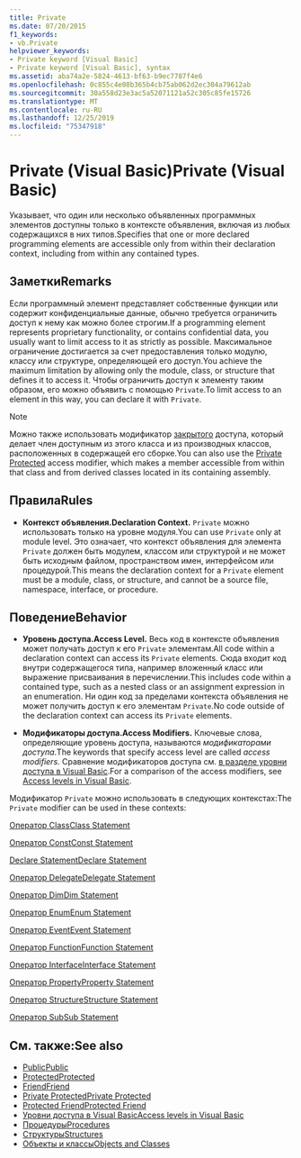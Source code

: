 ```yaml
---
title: Private
ms.date: 07/20/2015
f1_keywords:
- vb.Private
helpviewer_keywords:
- Private keyword [Visual Basic]
- Private keyword [Visual Basic], syntax
ms.assetid: aba74a2e-5824-4613-bf63-b9ec7787f4e6
ms.openlocfilehash: 0c855c4e08b365b4cb75ab062d2ec304a79612ab
ms.sourcegitcommit: 30a558d23e3ac5a52071121a52c305c85fe15726
ms.translationtype: MT
ms.contentlocale: ru-RU
ms.lasthandoff: 12/25/2019
ms.locfileid: "75347918"
---
```

# <a name="private-visual-basic"></a><span data-ttu-id="3c1d7-102">Private (Visual Basic)</span><span class="sxs-lookup"><span data-stu-id="3c1d7-102">Private (Visual Basic)</span></span>
<span data-ttu-id="3c1d7-103">Указывает, что один или несколько объявленных программных элементов доступны только в контексте объявления, включая из любых содержащихся в них типов.</span><span class="sxs-lookup"><span data-stu-id="3c1d7-103">Specifies that one or more declared programming elements are accessible only from within their declaration context, including from within any contained types.</span></span>  
  
## <a name="remarks"></a><span data-ttu-id="3c1d7-104">Заметки</span><span class="sxs-lookup"><span data-stu-id="3c1d7-104">Remarks</span></span>  
 <span data-ttu-id="3c1d7-105">Если программный элемент представляет собственные функции или содержит конфиденциальные данные, обычно требуется ограничить доступ к нему как можно более строгим.</span><span class="sxs-lookup"><span data-stu-id="3c1d7-105">If a programming element represents proprietary functionality, or contains confidential data, you usually want to limit access to it as strictly as possible.</span></span> <span data-ttu-id="3c1d7-106">Максимальное ограничение достигается за счет предоставления только модулю, классу или структуре, определяющей его доступ.</span><span class="sxs-lookup"><span data-stu-id="3c1d7-106">You achieve the maximum limitation by allowing only the module, class, or structure that defines it to access it.</span></span> <span data-ttu-id="3c1d7-107">Чтобы ограничить доступ к элементу таким образом, его можно объявить с помощью `Private`.</span><span class="sxs-lookup"><span data-stu-id="3c1d7-107">To limit access to an element in this way, you can declare it with `Private`.</span></span>  

> [!NOTE]
> <span data-ttu-id="3c1d7-108">Можно также использовать модификатор [закрытого](private-protected.md) доступа, который делает член доступным из этого класса и из производных классов, расположенных в содержащей его сборке.</span><span class="sxs-lookup"><span data-stu-id="3c1d7-108">You can also use the [Private Protected](private-protected.md) access modifier, which makes a member accessible from within that class and from derived classes located in its containing assembly.</span></span>

## <a name="rules"></a><span data-ttu-id="3c1d7-109">Правила</span><span class="sxs-lookup"><span data-stu-id="3c1d7-109">Rules</span></span>  

- <span data-ttu-id="3c1d7-110">**Контекст объявления.**</span><span class="sxs-lookup"><span data-stu-id="3c1d7-110">**Declaration Context.**</span></span> <span data-ttu-id="3c1d7-111">`Private` можно использовать только на уровне модуля.</span><span class="sxs-lookup"><span data-stu-id="3c1d7-111">You can use `Private` only at module level.</span></span> <span data-ttu-id="3c1d7-112">Это означает, что контекст объявления для элемента `Private` должен быть модулем, классом или структурой и не может быть исходным файлом, пространством имен, интерфейсом или процедурой.</span><span class="sxs-lookup"><span data-stu-id="3c1d7-112">This means the declaration context for a `Private` element must be a module, class, or structure, and cannot be a source file, namespace, interface, or procedure.</span></span>  
  
## <a name="behavior"></a><span data-ttu-id="3c1d7-113">Поведение</span><span class="sxs-lookup"><span data-stu-id="3c1d7-113">Behavior</span></span>  
  
- <span data-ttu-id="3c1d7-114">**Уровень доступа.**</span><span class="sxs-lookup"><span data-stu-id="3c1d7-114">**Access Level.**</span></span> <span data-ttu-id="3c1d7-115">Весь код в контексте объявления может получать доступ к его `Private` элементам.</span><span class="sxs-lookup"><span data-stu-id="3c1d7-115">All code within a declaration context can access its `Private` elements.</span></span> <span data-ttu-id="3c1d7-116">Сюда входит код внутри содержащегося типа, например вложенный класс или выражение присваивания в перечислении.</span><span class="sxs-lookup"><span data-stu-id="3c1d7-116">This includes code within a contained type, such as a nested class or an assignment expression in an enumeration.</span></span> <span data-ttu-id="3c1d7-117">Ни один код за пределами контекста объявления не может получить доступ к его элементам `Private`.</span><span class="sxs-lookup"><span data-stu-id="3c1d7-117">No code outside of the declaration context can access its `Private` elements.</span></span>  
  
- <span data-ttu-id="3c1d7-118">**Модификаторы доступа.**</span><span class="sxs-lookup"><span data-stu-id="3c1d7-118">**Access Modifiers.**</span></span> <span data-ttu-id="3c1d7-119">Ключевые слова, определяющие уровень доступа, называются *модификаторами доступа*.</span><span class="sxs-lookup"><span data-stu-id="3c1d7-119">The keywords that specify access level are called *access modifiers*.</span></span> <span data-ttu-id="3c1d7-120">Сравнение модификаторов доступа см. [в разделе уровни доступа в Visual Basic](../../../visual-basic/programming-guide/language-features/declared-elements/access-levels.md).</span><span class="sxs-lookup"><span data-stu-id="3c1d7-120">For a comparison of the access modifiers, see [Access levels in Visual Basic](../../../visual-basic/programming-guide/language-features/declared-elements/access-levels.md).</span></span>  
  
 <span data-ttu-id="3c1d7-121">Модификатор `Private` можно использовать в следующих контекстах:</span><span class="sxs-lookup"><span data-stu-id="3c1d7-121">The `Private` modifier can be used in these contexts:</span></span>  
  
 [<span data-ttu-id="3c1d7-122">Оператор Class</span><span class="sxs-lookup"><span data-stu-id="3c1d7-122">Class Statement</span></span>](../../../visual-basic/language-reference/statements/class-statement.md)  
  
 [<span data-ttu-id="3c1d7-123">Оператор Const</span><span class="sxs-lookup"><span data-stu-id="3c1d7-123">Const Statement</span></span>](../../../visual-basic/language-reference/statements/const-statement.md)  
  
 [<span data-ttu-id="3c1d7-124">Declare Statement</span><span class="sxs-lookup"><span data-stu-id="3c1d7-124">Declare Statement</span></span>](../../../visual-basic/language-reference/statements/declare-statement.md)  
  
 [<span data-ttu-id="3c1d7-125">Оператор Delegate</span><span class="sxs-lookup"><span data-stu-id="3c1d7-125">Delegate Statement</span></span>](../../../visual-basic/language-reference/statements/delegate-statement.md)  
  
 [<span data-ttu-id="3c1d7-126">Оператор Dim</span><span class="sxs-lookup"><span data-stu-id="3c1d7-126">Dim Statement</span></span>](../../../visual-basic/language-reference/statements/dim-statement.md)  
  
 [<span data-ttu-id="3c1d7-127">Оператор Enum</span><span class="sxs-lookup"><span data-stu-id="3c1d7-127">Enum Statement</span></span>](../../../visual-basic/language-reference/statements/enum-statement.md)  
  
 [<span data-ttu-id="3c1d7-128">Оператор Event</span><span class="sxs-lookup"><span data-stu-id="3c1d7-128">Event Statement</span></span>](../../../visual-basic/language-reference/statements/event-statement.md)  
  
 [<span data-ttu-id="3c1d7-129">Оператор Function</span><span class="sxs-lookup"><span data-stu-id="3c1d7-129">Function Statement</span></span>](../../../visual-basic/language-reference/statements/function-statement.md)  
  
 [<span data-ttu-id="3c1d7-130">Оператор Interface</span><span class="sxs-lookup"><span data-stu-id="3c1d7-130">Interface Statement</span></span>](../../../visual-basic/language-reference/statements/interface-statement.md)  
  
 [<span data-ttu-id="3c1d7-131">Оператор Property</span><span class="sxs-lookup"><span data-stu-id="3c1d7-131">Property Statement</span></span>](../../../visual-basic/language-reference/statements/property-statement.md)  
  
 [<span data-ttu-id="3c1d7-132">Оператор Structure</span><span class="sxs-lookup"><span data-stu-id="3c1d7-132">Structure Statement</span></span>](../../../visual-basic/language-reference/statements/structure-statement.md)  
  
 [<span data-ttu-id="3c1d7-133">Оператор Sub</span><span class="sxs-lookup"><span data-stu-id="3c1d7-133">Sub Statement</span></span>](../../../visual-basic/language-reference/statements/sub-statement.md)  
  
## <a name="see-also"></a><span data-ttu-id="3c1d7-134">См. также:</span><span class="sxs-lookup"><span data-stu-id="3c1d7-134">See also</span></span>

- [<span data-ttu-id="3c1d7-135">Public</span><span class="sxs-lookup"><span data-stu-id="3c1d7-135">Public</span></span>](../../../visual-basic/language-reference/modifiers/public.md)
- [<span data-ttu-id="3c1d7-136">Protected</span><span class="sxs-lookup"><span data-stu-id="3c1d7-136">Protected</span></span>](../../../visual-basic/language-reference/modifiers/protected.md)
- [<span data-ttu-id="3c1d7-137">Friend</span><span class="sxs-lookup"><span data-stu-id="3c1d7-137">Friend</span></span>](../../../visual-basic/language-reference/modifiers/friend.md)
- [<span data-ttu-id="3c1d7-138">Private Protected</span><span class="sxs-lookup"><span data-stu-id="3c1d7-138">Private Protected</span></span>](./private-protected.md)
- [<span data-ttu-id="3c1d7-139">Protected Friend</span><span class="sxs-lookup"><span data-stu-id="3c1d7-139">Protected Friend</span></span>](./protected-friend.md)
- [<span data-ttu-id="3c1d7-140">Уровни доступа в Visual Basic</span><span class="sxs-lookup"><span data-stu-id="3c1d7-140">Access levels in Visual Basic</span></span>](../../../visual-basic/programming-guide/language-features/declared-elements/access-levels.md)
- [<span data-ttu-id="3c1d7-141">Процедуры</span><span class="sxs-lookup"><span data-stu-id="3c1d7-141">Procedures</span></span>](../../../visual-basic/programming-guide/language-features/procedures/index.md)
- [<span data-ttu-id="3c1d7-142">Структуры</span><span class="sxs-lookup"><span data-stu-id="3c1d7-142">Structures</span></span>](../../../visual-basic/programming-guide/language-features/data-types/structures.md)
- [<span data-ttu-id="3c1d7-143">Объекты и классы</span><span class="sxs-lookup"><span data-stu-id="3c1d7-143">Objects and Classes</span></span>](../../../visual-basic/programming-guide/language-features/objects-and-classes/index.md)
